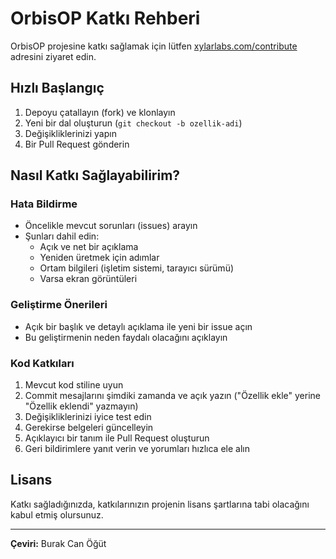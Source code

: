 # OrbisOP Katkı Rehberi

OrbisOP projesine katkı sağlamak için lütfen [xylarlabs.com/contribute](https://xylarlabs.com/contribute) adresini ziyaret edin.

## Hızlı Başlangıç

1. Depoyu çatallayın (fork) ve klonlayın  
2. Yeni bir dal oluşturun (`git checkout -b ozellik-adi`)  
3. Değişikliklerinizi yapın  
4. Bir Pull Request gönderin

## Nasıl Katkı Sağlayabilirim?

### Hata Bildirme
- Öncelikle mevcut sorunları (issues) arayın  
- Şunları dahil edin:
  - Açık ve net bir açıklama  
  - Yeniden üretmek için adımlar  
  - Ortam bilgileri (işletim sistemi, tarayıcı sürümü)  
  - Varsa ekran görüntüleri  

### Geliştirme Önerileri
- Açık bir başlık ve detaylı açıklama ile yeni bir issue açın  
- Bu geliştirmenin neden faydalı olacağını açıklayın  

### Kod Katkıları
1. Mevcut kod stiline uyun  
2. Commit mesajlarını şimdiki zamanda ve açık yazın ("Özellik ekle" yerine "Özellik eklendi" yazmayın)  
3. Değişikliklerinizi iyice test edin  
4. Gerekirse belgeleri güncelleyin  
5. Açıklayıcı bir tanım ile Pull Request oluşturun  
6. Geri bildirimlere yanıt verin ve yorumları hızlıca ele alın

## Lisans

Katkı sağladığınızda, katkılarınızın projenin lisans şartlarına tabi olacağını kabul etmiş olursunuz.

---

**Çeviri:** Burak Can Öğüt
